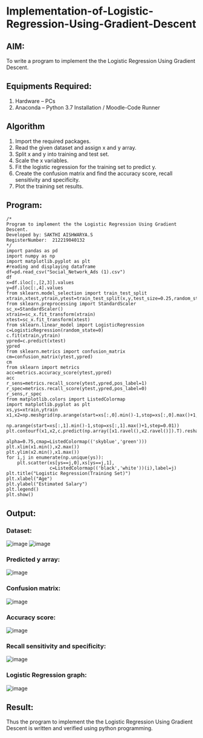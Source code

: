 # Implementation-of-Logistic-Regression-Using-Gradient-Descent

## AIM:
To write a program to implement the the Logistic Regression Using Gradient Descent.

## Equipments Required:
1. Hardware – PCs
2. Anaconda – Python 3.7 Installation / Moodle-Code Runner

## Algorithm
1. Import the required packages. 
2. Read the given dataset and assign x and y array.
3. Split x and y into training and test set.
4. Scale the x variables.
5. Fit the logistic regression for the training set to predict y.
6. Create the confusion matrix and find the accuracy score, recall sensitivity and specificity.
7. Plot the training set results.

## Program:
```
/*
Program to implement the the Logistic Regression Using Gradient Descent.
Developed by: SAKTHI AISHWARYA.S
RegisterNumber:  212219040132
*/
import pandas as pd
import numpy as np
import matplotlib.pyplot as plt
#reading and displaying dataframe
df=pd.read_csv("Social_Network_Ads (1).csv")
df
x=df.iloc[:,[2,3]].values
y=df.iloc[:,4].values 
from sklearn.model_selection import train_test_split
xtrain,xtest,ytrain,ytest=train_test_split(x,y,test_size=0.25,random_state=0)
from sklearn.preprocessing import StandardScaler
sc_x=StandardScaler()
xtrain=sc_x.fit_transform(xtrain)
xtest=sc_x.fit_transform(xtest)
from sklearn.linear_model import LogisticRegression
c=LogisticRegression(random_state=0)
c.fit(xtrain,ytrain)
ypred=c.predict(xtest)
ypred
from sklearn.metrics import confusion_matrix
cm=confusion_matrix(ytest,ypred)
cm
from sklearn import metrics
acc=metrics.accuracy_score(ytest,ypred)
acc
r_sens=metrics.recall_score(ytest,ypred,pos_label=1)
r_spec=metrics.recall_score(ytest,ypred,pos_label=0)
r_sens,r_spec
from matplotlib.colors import ListedColormap
import matplotlib.pyplot as plt
xs,ys=xtrain,ytrain
x1,x2=np.meshgrid(np.arange(start=xs[:,0].min()-1,stop=xs[:,0].max()+1,step=0.01),
               np.arange(start=xs[:,1].min()-1,stop=xs[:,1].max()+1,step=0.01))
plt.contourf(x1,x2,c.predict(np.array([x1.ravel(),x2.ravel()]).T).reshape(x1.shape),
                            alpha=0.75,cmap=ListedColormap(('skyblue','green')))
plt.xlim(x1.min(),x2.max())
plt.ylim(x2.min(),x1.max())
for i,j in enumerate(np.unique(ys)):
    plt.scatter(xs[ys==j,0],xs[ys==j,1],
                c=ListedColormap(('black','white'))(i),label=j)
plt.title("Logistic Regression(Training Set)")
plt.xlabel("Age")
plt.ylabel("Estimated Salary")
plt.legend()
plt.show()
```

## Output:
### Dataset:
![image](https://user-images.githubusercontent.com/67967960/175040193-eccc8db9-55f3-440a-8c98-fcbb6d7026a7.png)
![image](https://user-images.githubusercontent.com/67967960/175040223-ebd923a7-2b3f-4fa5-8faa-6864315914ac.png)
### Predicted y array:
![image](https://user-images.githubusercontent.com/67967960/175040288-e72cbfb2-4f3c-4bef-bd48-625af3f7a4b5.png)
### Confusion matrix:
![image](https://user-images.githubusercontent.com/67967960/175040337-eff05ed0-13a6-4458-8794-e39913f89e9d.png)
### Accuracy score:
![image](https://user-images.githubusercontent.com/67967960/175040646-d663e755-ef6b-48bd-a44b-28905f5197f5.png)
### Recall sensitivity and specificity:
![image](https://user-images.githubusercontent.com/67967960/175040747-76ee136c-b6fc-458a-8ab4-896b45a0de78.png)
### Logistic Regression graph:
![image](https://user-images.githubusercontent.com/67967960/175040871-e8a40f3b-369c-4e83-afb8-89d9f915c103.png)




## Result:
Thus the program to implement the the Logistic Regression Using Gradient Descent is written and verified using python programming.

